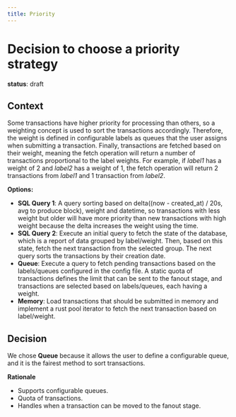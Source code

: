 ```yaml
---
title: Priority
---
```


# Decision to choose a priority strategy

**status**: draft

## Context

Some transactions have higher priority for processing than others, so a weighting concept is used to sort the transactions accordingly. Therefore, the weight is defined in configurable labels as queues that the user assigns when submitting a transaction. Finally, transactions are fetched based on their weight, meaning the fetch operation will return a number of transactions proportional to the label weights. For example, if *label1* has a weight of 2 and *label2* has a weight of 1, the fetch operation will return 2 transactions from *label1* and 1 transaction from *label2*.

**Options:**
  - **SQL Query 1**: A query sorting based on delta((now - created_at) / 20s, avg to produce block), weight and datetime, so transactions with less weight but older will have more priority than new transactions with high weight because the delta increases the weight using the time.
  - **SQL Query 2**: Execute an initial query to fetch the state of the database, which is a report of data grouped by label/weight. Then, based on this state, fetch the next transaction from the selected group. The next query sorts the transactions by their creation date.
  - **Queue**: Execute a query to fetch pending transactions based on the labels/queues configured in the config file. A static quota of transactions defines the limit that can be sent to the fanout stage, and transactions are selected based on labels/queues, each having a weight.
  - **Memory**: Load transactions that should be submitted in memory and implement a rust pool iterator to fetch the next transaction based on label/weight. 

## Decision

We chose **Queue** because it allows the user to define a configurable queue, and it is the fairest method to sort transactions.

**Rationale**
  - Supports configurable queues.
  - Quota of transactions.
  - Handles when a transaction can be moved to the fanout stage.

